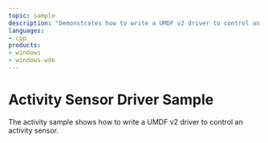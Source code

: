 ```yaml
---
topic: sample
description: "Demonstrates how to write a UMDF v2 driver to control an activity sensor."
languages:
- cpp
products:
- windows
- windows-wdk
---
```


<!---
    name: Activity Sensor Driver Sample
    platform: UMDF2
    language: cpp
    category: Sensors
    description: Demonstrates how to write a UMDF v2 driver to control an activity sensor.
    samplefwlink: http://go.microsoft.com/fwlink/p/?LinkId=617956
--->

# Activity Sensor Driver Sample

The activity sample shows how to write a UMDF v2 driver to control an activity sensor.
